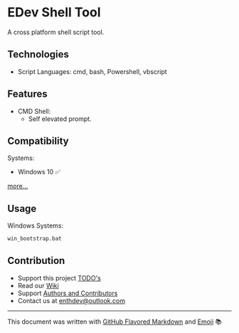 # EDev Shell Tool

A cross platform shell script tool.

## Technologies

* Script Languages: cmd, bash, Powershell, vbscript

## Features

* CMD Shell:
  * Self elevated prompt.

## Compatibility

Systems:
* Windows 10 :white_check_mark:

[more...](TODO.md#compatibility)

## Usage

Windows Systems:

```bat
win_bootstrap.bat
```

## Contribution
* Support this project [TODO's](TODO.md)
* Read our [Wiki](https://github.com/EnthDev/edevshelltool/wiki)
* Support [Authors and Contributors](THANKS.md)
* Contact us at [enthdev@outlook.com](mailto:enthdev@outlook.com)

***

This document was written with [GitHub Flavored Markdown](https://guides.github.com/features/mastering-markdown/) and [Emoji](http://www.emoji-cheat-sheet.com/) :books:
